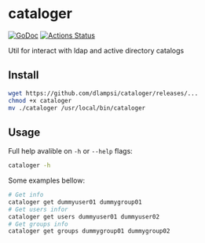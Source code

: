 # cataloger

[![GoDoc](https://godoc.org/github.com/dlampsi/cataloger?status.svg)](https://godoc.org/github.com/dlampsi/cataloger) [![Actions Status](https://github.com/dlampsi/cataloger/workflows/badge.svg)](https://github.com/dlampsi/cataloger/actions)

Util for interact with ldap and active directory catalogs

## Install

```bash
wget https://github.com/dlampsi/cataloger/releases/...
chmod +x cataloger
mv ./cataloger /usr/local/bin/cataloger
```

## Usage

Full help avalible on `-h` or `--help` flags:
```bash
cataloger -h
```

Some examples bellow:
```bash
# Get info
cataloger get dummyuser01 dummygroup01
# Get users infor
cataloger get users dummyuser01 dummyuser02
# Get groups info
cataloger get groups dummygroup01 dummygroup02

```